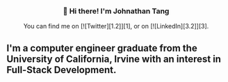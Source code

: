 <h3 align="center">👋 Hi there! I'm Johnathan Tang</h3>
<p align="center">
 You can find me on [![Twitter][1.2]][1], or on [![LinkedIn][3.2]][3].

</p>




[1.2]: http://i.imgur.com/wWzX9uB.png (twitter icon without padding)
[2.2]: https://raw.githubusercontent.com/MartinHeinz/MartinHeinz/master/linkedin-3-16.png (LinkedIn icon without padding)

<!-- Links to your social media accounts -->

[1]: https://twitter.com/johnathanntang
[2]: https://www.linkedin.com/in/johnathan-tang-452241173/

I'm a computer engineer graduate from the University of California, Irvine with an interest in Full-Stack Development. 
---


<!--
**lauragift21/lauragift21** is a ✨ _special_ ✨ repository because its `README.md` (this file) appears on your GitHub profile.

Here are some ideas to get you started:

- 🔭 I’m currently working on ...
- 🌱 I’m currently learning ...
- 👯 I’m looking to collaborate on ...
- 🤔 I’m looking for help with ...
- 💬 Ask me about ...
- 📫 How to reach me: ...
- 😄 Pronouns: ...
- ⚡ Fun fact: ...
-->
